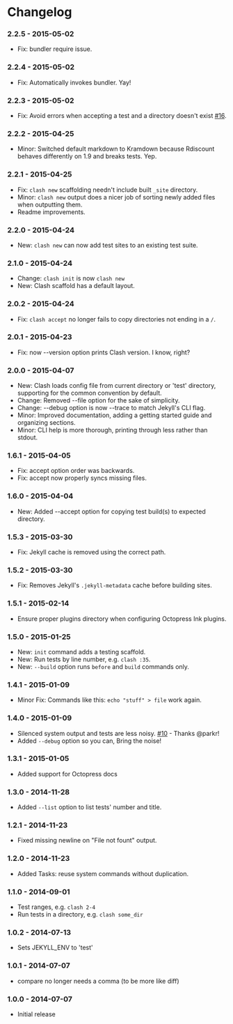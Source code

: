 # Changelog

### 2.2.5 - 2015-05-02
- Fix: bundler require issue.

### 2.2.4 - 2015-05-02
- Fix: Automatically invokes bundler. Yay!

### 2.2.3 - 2015-05-02

- Fix: Avoid errors when accepting a test and a directory doesn't exist [#16](https://github.com/imathis/clash/pull/16).

### 2.2.2 - 2015-04-25
- Minor: Switched default markdown to Kramdown because Rdiscount behaves differently on 1.9 and breaks tests. Yep.

### 2.2.1 - 2015-04-25
- Fix: `clash new` scaffolding needn't include built `_site` directory.
- Minor: `clash new` output does a nicer job of sorting newly added files when outputting them.
- Readme improvements.

### 2.2.0 - 2015-04-24
- New: `clash new` can now add test sites to an existing test suite.

### 2.1.0 - 2015-04-24
- Change: `clash init` is now `clash new`
- New: Clash scaffold has a default layout.

### 2.0.2 - 2015-04-24
- Fix: `clash accept` no longer fails to copy directories not ending in a `/`.

### 2.0.1 - 2015-04-23
- Fix: now --version option prints Clash version. I know, right?

### 2.0.0 - 2015-04-07
- New: Clash loads config file from current directory or 'test' directory, supporting for the common convention by default.
- Change: Removed --file option for the sake of simplicity.
- Change: --debug option is now --trace to match Jekyll's CLI flag.
- Minor: Improved documentation, adding a getting started guide and organizing sections.
- Minor: CLI help is more thorough, printing through less rather than stdout.

### 1.6.1 - 2015-04-05
- Fix: accept option order was backwards.
- Fix: accept now properly syncs missing files.

### 1.6.0 - 2015-04-04
- New: Added --accept option for copying test build(s) to expected directory.

### 1.5.3 - 2015-03-30
- Fix: Jekyll cache is removed using the correct path.

### 1.5.2 - 2015-03-30
- Fix: Removes Jekyll's `.jekyll-metadata` cache before building sites.

### 1.5.1 - 2015-02-14
- Ensure proper plugins directory when configuring Octopress Ink plugins.

### 1.5.0 - 2015-01-25
- New: `init` command adds a testing scaffold.
- New: Run tests by line number, e.g. `clash :35`.
- New: `--build` option runs `before` and `build` commands only.

### 1.4.1 - 2015-01-09
- Minor Fix: Commands like this: `echo "stuff" > file` work again.

### 1.4.0 - 2015-01-09

- Silenced system output and tests are less noisy. [#10](https://github.com/imathis/clash/pull/10) - Thanks @parkr!
- Added `--debug` option so you can, Bring the noise!

### 1.3.1 - 2015-01-05

- Added support for Octopress docs

### 1.3.0 - 2014-11-28

- Added `--list` option to list tests' number and title.

### 1.2.1 - 2014-11-23

- Fixed missing newline on "File not fount" output.

### 1.2.0 - 2014-11-23

- Added Tasks: reuse system commands without duplication.

### 1.1.0 - 2014-09-01

- Test ranges, e.g. `clash 2-4`
- Run tests in a directory, e.g. `clash some_dir`

### 1.0.2 - 2014-07-13
- Sets JEKYLL_ENV to 'test'

### 1.0.1 - 2014-07-07
- compare no longer needs a comma (to be more like diff)

### 1.0.0 - 2014-07-07
- Initial release
